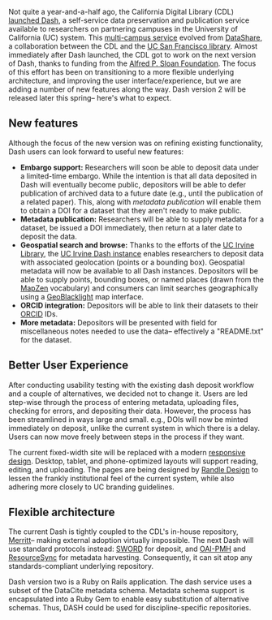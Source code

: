 Not quite a year-and-a-half ago, the California Digital Library (CDL) [launched Dash](http://datapub.cdlib.org/2014/11/03/announcing-the-dash-tool-data-sharing-made-easy/), a self-service data preservation and publication service available to researchers on partnering campuses in the University of California (UC) system.
This [multi-campus service](https://dash.cdlib.org/) evolved from [DataShare](http://datashare.ucsf.edu), a collaboration between the CDL and the [UC San Francisco library](https://www.library.ucsf.edu/).
Almost immediately after Dash launched, the CDL got to work on the next version of Dash, thanks to funding from the [Alfred P. Sloan Foundation](http://www.sloan.org/).
The focus of this effort has been on transitioning to a more flexible underlying architecture, and improving the user interface/experience, but we are adding a number of new features along the way.
Dash version 2 will be released later this spring– here's what to expect.

## New features
Although the focus of the new version was on refining existing functionality, Dash users can look forward to useful new features:
* **Embargo support:** Researchers will soon be able to deposit data under a limited-time embargo. While the intention is that all data deposited in Dash will eventually become public, depositors will be able to defer publication of archived data to a future date (e.g., until the publication of a related paper). This, along with *metadata publication* will enable them to obtain a DOI for a dataset that they aren't ready to make public.
* **Metadata publication:** Researchers will be able to supply metadata for a dataset, be issued a DOI immediately, then return at a later date to deposit the data.
* **Geospatial search and browse:** Thanks to the efforts of the [UC Irvine Library](https://www.lib.uci.edu/), the [UC Irvine Dash instance](http://dash.lib.uci.edu) enables researchers to deposit data with associated geolocation (points or a bounding box). Geospatial metadata will now be available to all Dash instances. Depositors will be able to supply points, bounding boxes, or named places (drawn from the [MapZen](https://mapzen.com/) vocabulary) and consumers can limit searches geographically using a [GeoBlacklight](http://geoblacklight.org/) map interface.
* **ORCID integration:** Depositors will be able to link their datasets to their [ORCID](http://orcid.org/) IDs.
* **More metadata:** Depositors will be presented with field for miscellaneous notes needed to use the data– effectively a "README.txt" for the dataset.

## Better User Experience
After conducting usability testing with the existing dash deposit workflow and a couple of alternatives, we decided not to change it.
Users are led step-wise through the process of entering metadata, uploading files, checking for errors, and depositing their data.
However, the process has been streamlined in ways large and small.
e.g., DOIs will now be minted immediately on deposit, unlike the current system in which there is a delay.
Users can now move freely between steps in the process if they want.

The current fixed-width site will be replaced with a modern [responsive design](http://alistapart.com/article/responsive-web-design).
Desktop, tablet, and phone-optimized layouts will support reading, editing, and uploading.
The pages are being designed by [Randle Design](http://randledesign.com/) to lessen the frankly institutional feel of the current system, while also adhering more closely to UC branding guidelines.

## Flexible architecture
The current Dash is tightly coupled to the CDL's in-house repository, [Merritt](http://www.cdlib.org/services/uc3/merritt/)– making external adoption virtually impossible.
The next Dash will use standard protocols instead: [SWORD](http://swordapp.org/) for deposit, and [OAI-PMH](https://www.openarchives.org/pmh/) and [ResourceSync](http://www.openarchives.org/rs/) for metadata harvesting.
Consequently, it can sit atop any standards-compliant underlying repository.

Dash version two is a Ruby on Rails application.
The dash service uses a subset of the DataCite metadata schema.
Metadata schema support is encapsulated into a Ruby Gem to enable easy substitution of alternative schemas.
Thus, DASH could be used for discipline-specific repositories.
